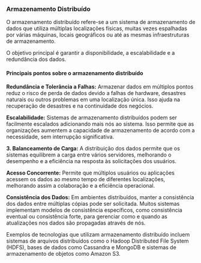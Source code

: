 ### Armazenamento Distribuído

O armazenamento distribuído refere-se a um sistema de armazenamento de dados que utiliza múltiplas localizações físicas, muitas vezes espalhadas por várias máquinas, locais geográficos ou até as mesmas infraestruturas de armazenamento.

O objetivo principal é garantir a disponibilidade, a escalabilidade e a redundância dos dados.

#### Principais pontos sobre o armazenamento distribuído


**Redundância e Tolerância a Falhas:** Armazenar dados em múltiplos pontos reduz o risco de perda de dados devido a falhas de hardware, desastres naturais ou outros problemas em uma localização única. Isso ajuda na recuperação de desastres e na continuidade dos negócios.

**Escalabilidade:** Sistemas de armazenamento distribuídos podem ser facilmente escalados adicionando mais nós ao sistema. Isso permite que as organizações aumentem a capacidade de armazenamento de acordo com a necessidade, sem interrupção significativa.

**3. Balanceamento de Carga:** A distribuição dos dados permite que os sistemas equilibrem a carga entre vários servidores, melhorando o desempenho e a eficiência na resposta às solicitações dos usuários.

**Acesso Concorrente:** Permite que múltiplos usuários ou aplicações acessem os dados ao mesmo tempo de diferentes localizações, melhorando assim a colaboração e a eficiência operacional.

**Consistência dos Dados:** Em ambientes distribuídos, manter a consistência dos dados entre múltiplas cópias pode ser solicitada. Muitos sistemas implementam modelos de consistência específicos, como consistência eventual ou consistência forte, para gerenciar como e quando as atualizações nos dados são propagadas através de nós.

Exemplos de tecnologias que utilizam armazenamento distribuído incluem sistemas de arquivos distribuídos como o Hadoop Distributed File System (HDFS), bases de dados como Cassandra e MongoDB e sistemas de armazenamento de objetos como Amazon S3.